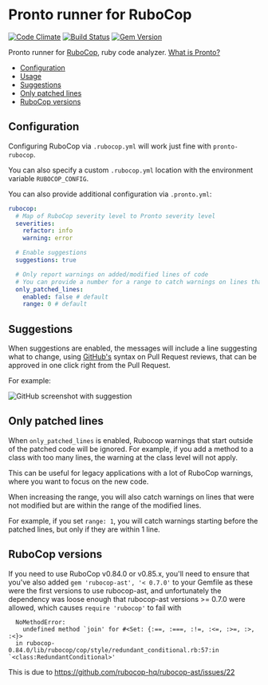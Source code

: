 # Pronto runner for RuboCop

[![Code Climate](https://codeclimate.com/github/prontolabs/pronto-rubocop.png)](https://codeclimate.com/github/prontolabs/pronto-rubocop)
[![Build Status](https://travis-ci.org/prontolabs/pronto-rubocop.svg?branch=master)](https://travis-ci.org/prontolabs/pronto-rubocop)
[![Gem Version](https://badge.fury.io/rb/pronto-rubocop.png)](http://badge.fury.io/rb/pronto-rubocop)

Pronto runner for [RuboCop](https://github.com/bbatsov/rubocop), ruby code
analyzer. [What is Pronto?](https://github.com/prontolabs/pronto)

- [Configuration](#configuration)
- [Usage](#usage)
- [Suggestions](#suggestions)
- [Only patched lines](#only-patched-lines)
- [RuboCop versions](#rubocop-versions)

## Configuration

Configuring RuboCop via `.rubocop.yml` will work just fine with
`pronto-rubocop`.

You can also specify a custom `.rubocop.yml` location with the environment
variable `RUBOCOP_CONFIG`.

You can also provide additional configuration via `.pronto.yml`:

```yml
rubocop:
  # Map of RuboCop severity level to Pronto severity level
  severities:
    refactor: info
    warning: error

  # Enable suggestions
  suggestions: true

  # Only report warnings on added/modified lines of code
  # You can provide a number for a range to catch warnings on lines that were not modified
  only_patched_lines:
    enabled: false # default
    range: 0 # default
```

## Suggestions

When suggestions are enabled, the messages will include a line suggesting
what to change, using [GitHub's](https://twitter.com/wa7son/status/1052326282900443137)
syntax on Pull Request reviews, that can be approved in one click right from
the Pull Request.

For example:

![GitHub screenshot with suggestion](https://user-images.githubusercontent.com/132/50402757-1bd75b80-0799-11e9-809f-8b8a23ed33f6.png)

## Only patched lines

When `only_patched_lines` is enabled, Rubocop warnings that start outside of the patched code will be ignored.
For example, if you add a method to a class with too many lines, the warning at the class level will not apply.

This can be useful for legacy applications with a lot of RuboCop warnings, where you want to focus on the new code.

When increasing the range, you will also catch warnings on lines that were not modified but are within the range of the modified lines.

For example, if you set `range: 1`, you will catch warnings starting before the patched lines, but only if they are within 1 line.

## RuboCop versions

If you need to use RuboCop v0.84.0 or v0.85.x, you'll need to ensure that
you've also added `gem 'rubocop-ast', '< 0.7.0'` to your Gemfile as
these were the first versions to use rubocop-ast, and unfortunately the
dependency was loose enough that rubocop-ast versions >= 0.7.0 were allowed,
which causes `require 'rubocop'` to fail with
```
  NoMethodError:
    undefined method `join' for #<Set: {:==, :===, :!=, :<=, :>=, :>, :<}>
  in rubocop-0.84.0/lib/rubocop/cop/style/redundant_conditional.rb:57:in `<class:RedundantConditional>'
```
This is due to https://github.com/rubocop-hq/rubocop-ast/issues/22

